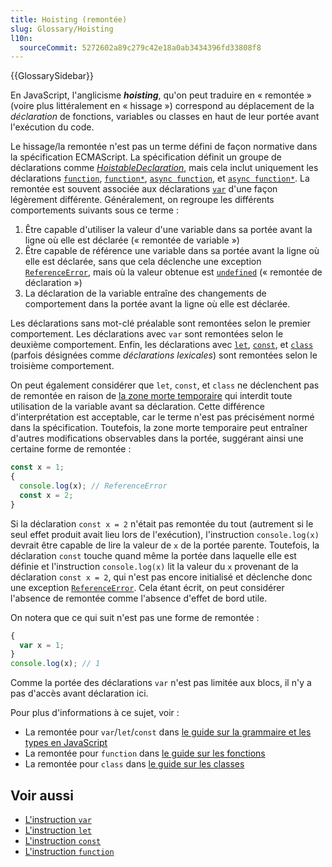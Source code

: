 ```yaml
---
title: Hoisting (remontée)
slug: Glossary/Hoisting
l10n:
  sourceCommit: 5272602a89c279c42e18a0ab3434396fd33808f8
---
```


{{GlossarySidebar}}

En JavaScript, l'anglicisme **<i lang="en">hoisting</i>**, qu'on peut traduire en «&nbsp;remontée&nbsp;» (voire plus littéralement en «&nbsp;hissage&nbsp;») correspond au déplacement de la _déclaration_ de fonctions, variables ou classes en haut de leur portée avant l'exécution du code.

Le hissage/la remontée n'est pas un terme défini de façon normative dans la spécification ECMAScript. La spécification définit un groupe de déclarations comme [_HoistableDeclaration_](https://tc39.es/ecma262/#prod-HoistableDeclaration), mais cela inclut uniquement les déclarations [`function`](/fr/docs/Web/JavaScript/Reference/Statements/function), [`function*`](/fr/docs/Web/JavaScript/Reference/Statements/function*), [`async function`](/fr/docs/Web/JavaScript/Reference/Statements/async_function), et [`async function*`](/fr/docs/Web/JavaScript/Reference/Statements/async_function*). La remontée est souvent associée aux déclarations [`var`](/fr/docs/Web/JavaScript/Reference/Statements/var) d'une façon légèrement différente. Généralement, on regroupe les différents comportements suivants sous ce terme&nbsp;:

1. Être capable d'utiliser la valeur d'une variable dans sa portée avant la ligne où elle est déclarée («&nbsp;remontée de variable&nbsp;»)
2. Être capable de référence une variable dans sa portée avant la ligne où elle est déclarée, sans que cela déclenche une exception [`ReferenceError`](/fr/docs/Web/JavaScript/Reference/Global_Objects/ReferenceError), mais où la valeur obtenue est [`undefined`](/fr/docs/Web/JavaScript/Reference/Global_Objects/undefined) («&nbsp;remontée de déclaration&nbsp;»)
3. La déclaration de la variable entraîne des changements de comportement dans la portée avant la ligne où elle est déclarée.

Les déclarations sans mot-clé préalable sont remontées selon le premier comportement. Les déclarations avec `var` sont remontées selon le deuxième comportement. Enfin, les déclarations avec [`let`](/fr/docs/Web/JavaScript/Reference/Statements/let), [`const`](/fr/docs/Web/JavaScript/Reference/Statements/const), et [`class`](/fr/docs/Web/JavaScript/Reference/Statements/class) (parfois désignées comme _déclarations lexicales_) sont remontées selon le troisième comportement.

On peut également considérer que `let`, `const`, et `class` ne déclenchent pas de remontée en raison de [la zone morte temporaire](/fr/docs/Web/JavaScript/Reference/Statements/let#zone_morte_temporaire_temporal_dead_zone_tdz_et_les_erreurs_liées_à_let) qui interdit toute utilisation de la variable avant sa déclaration. Cette différence d'interprétation est acceptable, car le terme n'est pas précisément normé dans la spécification. Toutefois, la zone morte temporaire peut entraîner d'autres modifications observables dans la portée, suggérant ainsi une certaine forme de remontée&nbsp;:

```js
const x = 1;
{
  console.log(x); // ReferenceError
  const x = 2;
}
```

Si la déclaration `const x = 2` n'était pas remontée du tout (autrement si le seul effet produit avait lieu lors de l'exécution), l'instruction `console.log(x)` devrait être capable de lire la valeur de `x` de la portée parente. Toutefois, la déclaration `const` touche quand même la portée dans laquelle elle est définie et l'instruction `console.log(x)` lit la valeur du `x` provenant de la déclaration `const x = 2`, qui n'est pas encore initialisé et déclenche donc une exception [`ReferenceError`](/fr/docs/Web/JavaScript/Reference/Global_Objects/ReferenceError). Cela étant écrit, on peut considérer l'absence de remontée comme l'absence d'effet de bord utile.

On notera que ce qui suit n'est pas une forme de remontée&nbsp;:

```js
{
  var x = 1;
}
console.log(x); // 1
```

Comme la portée des déclarations `var` n'est pas limitée aux blocs, il n'y a pas d'accès avant déclaration ici.

Pour plus d'informations à ce sujet, voir&nbsp;:

- La remontée pour `var`/`let`/`const` dans [le guide sur la grammaire et les types en JavaScript](/fr/docs/Web/JavaScript/Guide/Grammar_and_types#remontée_de_variables_hoisting)
- La remontée pour `function` dans [le guide sur les fonctions](/fr/docs/Web/JavaScript/Guide/Functions#remontée_des_fonctions)
- La remontée pour `class` dans [le guide sur les classes](/fr/docs/Web/JavaScript/Guide/Using_Classes#remontée_des_déclarations_de_classe)

## Voir aussi

- [L'instruction `var`](/fr/docs/Web/JavaScript/Reference/Statements/var)
- [L'instruction `let`](/fr/docs/Web/JavaScript/Reference/Statements/let)
- [L'instruction `const`](/fr/docs/Web/JavaScript/Reference/Statements/const)
- [L'instruction `function`](/fr/docs/Web/JavaScript/Reference/Statements/function)
